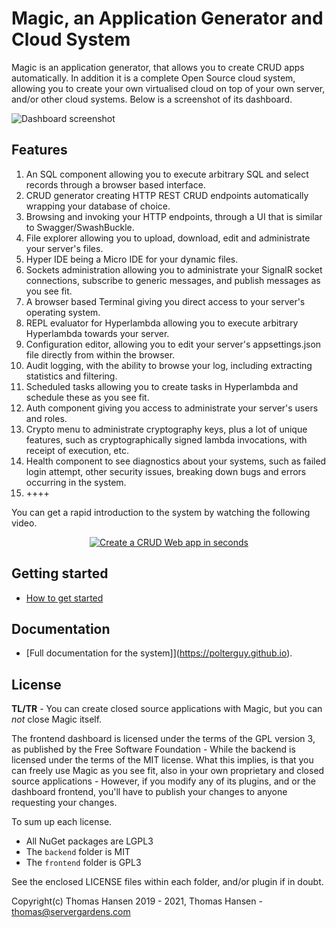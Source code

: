 
# Magic, an Application Generator and Cloud System

Magic is an application generator, that allows you to create CRUD apps automatically. In addition it
is a complete Open Source cloud system, allowing you to create your own virtualised cloud on top
of your own server, and/or other cloud systems. Below is a screenshot of its dashboard.

![Dashboard screenshot](https://servergardens.files.wordpress.com/2021/06/dashboard-home.png)

## Features

1. An SQL component allowing you to execute arbitrary SQL and select records through a browser based interface.
2. CRUD generator creating HTTP REST CRUD endpoints automatically wrapping your database of choice.
3. Browsing and invoking your HTTP endpoints, through a UI that is similar to Swagger/SwashBuckle.
4. File explorer allowing you to upload, download, edit and administrate your server's files.
5. Hyper IDE being a Micro IDE for your dynamic files.
6. Sockets administration allowing you to administrate your SignalR socket connections, subscribe to generic messages, and publish messages as you see fit.
7. A browser based Terminal giving you direct access to your server's operating system.
8. REPL evaluator for Hyperlambda allowing you to execute arbitrary Hyperlambda towards your server.
9. Configuration editor, allowing you to edit your server's appsettings.json file directly from within the browser.
10. Audit logging, with the ability to browse your log, including extracting statistics and filtering.
11. Scheduled tasks allowing you to create tasks in Hyperlambda and schedule these as you see fit.
12. Auth component giving you access to administrate your server's users and roles.
13. Crypto menu to administrate cryptography keys, plus a lot of unique features, such as cryptographically signed lambda invocations, with receipt of execution, etc.
14. Health component to see diagnostics about your systems, such as failed login attempt, other security issues, breaking down bugs and errors occurring in the system.
15. ++++

You can get a rapid introduction to the system by watching the following video.

<p align="center">
<a href="https://www.youtube.com/watch?v=afzxchk82nY">
<img alt="Create a CRUD Web app in seconds" title="Create a CRUD Web app in seconds" src="https://servergardens.files.wordpress.com/2021/01/youtube-video.png" />
</a>
</p>

## Getting started

* [How to get started](https://polterguy.github.io/tutorials/getting-started/)

## Documentation

* [Full documentation for the system]](https://polterguy.github.io).

## License

**TL/TR** - You can create closed source applications with Magic, but you can _not_ close Magic itself.

The frontend dashboard is licensed under the terms of the GPL version 3, as published by the Free Software Foundation -
While the backend is licensed under the terms of the MIT license. What this implies, is that you can freely use Magic
as you see fit, also in your own proprietary and closed source applications - However, if you modify any of its plugins,
and or the dashboard frontend, you'll have to publish your changes to anyone requesting your changes.

To sum up each license.

* All NuGet packages are LGPL3
* The `backend` folder is MIT
* The `frontend` folder is GPL3

See the enclosed LICENSE files within each folder, and/or plugin if in doubt.

Copyright(c) Thomas Hansen 2019 - 2021, Thomas Hansen - thomas@servergardens.com
